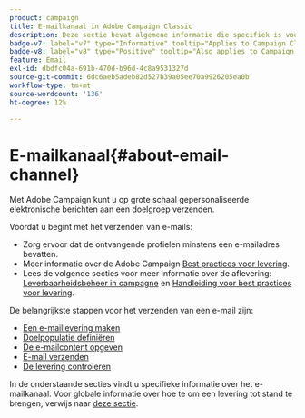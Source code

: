 ```yaml
---
product: campaign
title: E-mailkanaal in Adobe Campaign Classic
description: Deze sectie bevat algemene informatie die specifiek is voor het e-mailkanaal in Adobe Campaign
badge-v7: label="v7" type="Informative" tooltip="Applies to Campaign Classic v7"
badge-v8: label="v8" type="Positive" tooltip="Also applies to Campaign v8"
feature: Email
exl-id: dbdfc04a-691b-470d-b96d-4c8a9531327d
source-git-commit: 6dc6aeb5adeb82d527b39a05ee70a9926205ea0b
workflow-type: tm+mt
source-wordcount: '136'
ht-degree: 12%

---
```


# E-mailkanaal{#about-email-channel}



Met Adobe Campaign kunt u op grote schaal gepersonaliseerde elektronische berichten aan een doelgroep verzenden.

Voordat u begint met het verzenden van e-mails:

* Zorg ervoor dat de ontvangende profielen minstens een e-mailadres bevatten.
* Meer informatie over de Adobe Campaign [Best practices voor levering](delivery-best-practices.md).
* Lees de volgende secties voor meer informatie over de aflevering: [Leverbaarheidsbeheer in campagne](about-deliverability.md) en [Handleiding voor best practices voor levering](https://experienceleague.adobe.com/docs/deliverability-learn/deliverability-best-practice-guide/introduction.html?lang=nl).

De belangrijkste stappen voor het verzenden van een e-mail zijn:

* [Een e-maillevering maken](creating-an-email-delivery.md)
* [Doelpopulatie definiëren](steps-defining-the-target-population.md)
* [De e-mailcontent opgeven](defining-the-email-content.md)
* [E-mail verzenden](sending-messages.md)
* [De levering controleren](about-delivery-monitoring.md)

In de onderstaande secties vindt u specifieke informatie over het e-mailkanaal. Voor globale informatie over hoe te om een levering tot stand te brengen, verwijs naar [deze sectie](steps-about-delivery-creation-steps.md).
